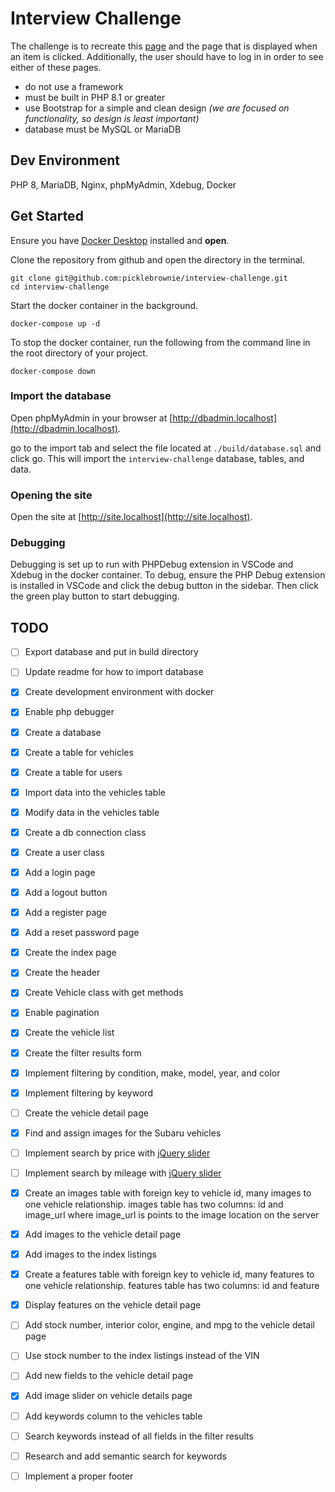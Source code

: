 # Interview Challenge

The challenge is to recreate this [page](https://longofathens.com/gs-vehicle/list?filter=New) and the page that is displayed when an item is clicked. Additionally, the user should have to log in in order to see either of these pages. 
- do not use a framework
- must be built in PHP 8.1 or greater
- use Bootstrap for a simple and clean design *(we are focused on functionality, so design is least important)*
- database must be MySQL or MariaDB

## Dev Environment
PHP 8, MariaDB, Nginx, phpMyAdmin, Xdebug, Docker

## Get Started

Ensure you have [Docker Desktop](https://www.docker.com/products/docker-desktop/) installed and **open**. 

Clone the repository from github and open the directory in the terminal.
```
git clone git@github.com:picklebrownie/interview-challenge.git
cd interview-challenge
```

Start the docker container in the background.
```
docker-compose up -d
```

To stop the docker container, run the following from the command line in the root directory of your project.
```
docker-compose down
```

### Import the database

Open phpMyAdmin in your browser at [http://dbadmin.localhost](http://dbadmin.localhost).

go to the import tab and select the file located at `./build/database.sql` and click go. This will import the `interview-challenge` database, tables, and data.

### Opening the site

Open the site at [http://site.localhost](http://site.localhost).

### Debugging

Debugging is set up to run with PHPDebug extension in VSCode and Xdebug in the docker container. To debug, ensure the PHP Debug extension is installed in VSCode and click the debug button in the sidebar. Then click the green play button to start debugging.

## TODO

- [ ] Export database and put in build directory
- [ ] Update readme for how to import database

- [x] Create development environment with docker
- [x] Enable php debugger
- [x] Create a database
- [x] Create a table for vehicles
- [x] Create a table for users
- [x] Import data into the vehicles table
- [x] Modify data in the vehicles table
- [x] Create a db connection class
- [x] Create a user class
- [x] Add a login page
- [x] Add a logout button
- [x] Add a register page
- [x] Add a reset password page
- [x] Create the index page
- [x] Create the header
- [x] Create Vehicle class with get methods
- [x] Enable pagination
- [x] Create the vehicle list
- [x] Create the filter results form
- [x] Implement filtering by condition, make, model, year, and color
- [x] Implement filtering by keyword
- [ ] Create the vehicle detail page
- [x] Find and assign images for the Subaru vehicles
- [ ] Implement search by price with [jQuery slider](http://ionden.com/a/plugins/ion.rangeSlider/)
- [ ] Implement search by mileage with [jQuery slider](http://ionden.com/a/plugins/ion.rangeSlider/)
- [x] Create an images table with foreign key to vehicle id, many images to one vehicle relationship. images table has two columns: id and image_url where image_url is points to the image location on the server
- [x] Add images to the vehicle detail page
- [x] Add images to the index listings
- [x] Create a features table with foreign key to vehicle id, many features to one vehicle relationship. features table has two columns: id and feature
- [x] Display features on the vehicle detail page
- [ ] Add stock number, interior color, engine, and mpg to the vehicle detail page
- [ ] Use stock number to the index listings instead of the VIN
- [ ] Add new fields to the vehicle detail page
- [x] Add image slider on vehicle details page
- [ ] Add keywords column to the vehicles table
- [ ] Search keywords instead of all fields in the filter results
- [ ] Research and add semantic search for keywords
- [ ] Implement a proper footer
